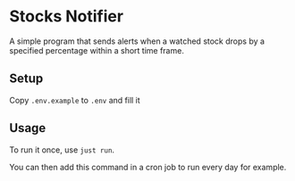 # Stocks Notifier

A simple program that sends alerts when a watched stock drops by a specified
percentage within a short time frame.

## Setup

Copy `.env.example` to `.env` and fill it

## Usage

To run it once, use `just run`.

You can then add this command in a cron job to run every day for example.
